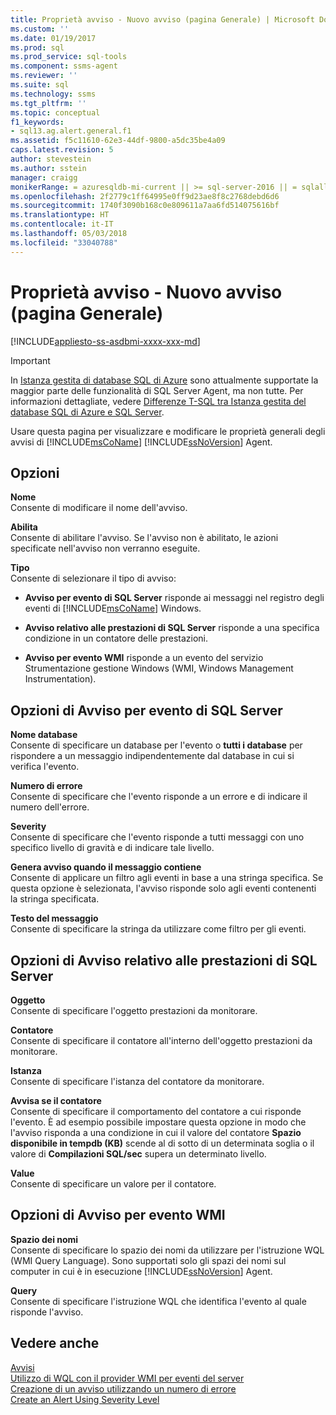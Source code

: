 ```yaml
---
title: Proprietà avviso - Nuovo avviso (pagina Generale) | Microsoft Docs
ms.custom: ''
ms.date: 01/19/2017
ms.prod: sql
ms.prod_service: sql-tools
ms.component: ssms-agent
ms.reviewer: ''
ms.suite: sql
ms.technology: ssms
ms.tgt_pltfrm: ''
ms.topic: conceptual
f1_keywords:
- sql13.ag.alert.general.f1
ms.assetid: f5c11610-62e3-44df-9800-a5dc35be4a09
caps.latest.revision: 5
author: stevestein
ms.author: sstein
manager: craigg
monikerRange: = azuresqldb-mi-current || >= sql-server-2016 || = sqlallproducts-allversions
ms.openlocfilehash: 2f2779c1ff64995e0ff9d23ae8f8c2768debd6d6
ms.sourcegitcommit: 1740f3090b168c0e809611a7aa6fd514075616bf
ms.translationtype: HT
ms.contentlocale: it-IT
ms.lasthandoff: 05/03/2018
ms.locfileid: "33040788"
---
```

# <a name="alert-properties---new-alert-general-page"></a>Proprietà avviso - Nuovo avviso (pagina Generale)
[!INCLUDE[appliesto-ss-asdbmi-xxxx-xxx-md](../../includes/appliesto-ss-asdbmi-xxxx-xxx-md.md)]


> [!IMPORTANT]  
> In [Istanza gestita di database SQL di Azure](https://docs.microsoft.com/azure/sql-database/sql-database-managed-instance) sono attualmente supportate la maggior parte delle funzionalità di SQL Server Agent, ma non tutte. Per informazioni dettagliate, vedere [Differenze T-SQL tra Istanza gestita del database SQL di Azure e SQL Server](https://docs.microsoft.com/azure/sql-database/sql-database-managed-instance-transact-sql-information#sql-server-agent).

Usare questa pagina per visualizzare e modificare le proprietà generali degli avvisi di [!INCLUDE[msCoName](../../includes/msconame_md.md)] [!INCLUDE[ssNoVersion](../../includes/ssnoversion_md.md)] Agent.  

## <a name="options"></a>Opzioni  
**Nome**  
Consente di modificare il nome dell'avviso.  
  
**Abilita**  
Consente di abilitare l'avviso. Se l'avviso non è abilitato, le azioni specificate nell'avviso non verranno eseguite.  
  
**Tipo**  
Consente di selezionare il tipo di avviso:  
  
-   **Avviso per evento di SQL Server** risponde ai messaggi nel registro degli eventi di [!INCLUDE[msCoName](../../includes/msconame_md.md)] Windows.  
  
-   **Avviso relativo alle prestazioni di SQL Server** risponde a una specifica condizione in un contatore delle prestazioni.  
  
-   **Avviso per evento WMI** risponde a un evento del servizio Strumentazione gestione Windows (WMI, Windows Management Instrumentation).  
  
## <a name="sql-server-event-alert-options"></a>Opzioni di Avviso per evento di SQL Server  
**Nome database**  
Consente di specificare un database per l'evento o **tutti i database** per rispondere a un messaggio indipendentemente dal database in cui si verifica l'evento.  
  
**Numero di errore**  
Consente di specificare che l'evento risponde a un errore e di indicare il numero dell'errore.  
  
**Severity**  
Consente di specificare che l'evento risponde a tutti messaggi con uno specifico livello di gravità e di indicare tale livello.  
  
**Genera avviso quando il messaggio contiene**  
Consente di applicare un filtro agli eventi in base a una stringa specifica. Se questa opzione è selezionata, l'avviso risponde solo agli eventi contenenti la stringa specificata.  
  
**Testo del messaggio**  
Consente di specificare la stringa da utilizzare come filtro per gli eventi.  
  
## <a name="sql-server-performance-condition-alerts"></a>Opzioni di Avviso relativo alle prestazioni di SQL Server  
**Oggetto**  
Consente di specificare l'oggetto prestazioni da monitorare.  
  
**Contatore**  
Consente di specificare il contatore all'interno dell'oggetto prestazioni da monitorare.  
  
**Istanza**  
Consente di specificare l'istanza del contatore da monitorare.  
  
**Avvisa se il contatore**  
Consente di specificare il comportamento del contatore a cui risponde l'evento. È ad esempio possibile impostare questa opzione in modo che l'avviso risponda a una condizione in cui il valore del contatore **Spazio disponibile in tempdb (KB)** scende al di sotto di un determinata soglia o il valore di **Compilazioni SQL/sec** supera un determinato livello.  
  
**Value**  
Consente di specificare un valore per il contatore.  
  
## <a name="wmi-event-alert-options"></a>Opzioni di Avviso per evento WMI  
**Spazio dei nomi**  
Consente di specificare lo spazio dei nomi da utilizzare per l'istruzione WQL (WMI Query Language). Sono supportati solo gli spazi dei nomi sul computer in cui è in esecuzione [!INCLUDE[ssNoVersion](../../includes/ssnoversion_md.md)] Agent.  
  
**Query**  
Consente di specificare l'istruzione WQL che identifica l'evento al quale risponde l'avviso.  
  
## <a name="see-also"></a>Vedere anche  
[Avvisi](../../ssms/agent/alerts.md)  
[Utilizzo di WQL con il provider WMI per eventi del server](http://msdn.microsoft.com/en-us/58b67426-1e66-4445-8e2c-03182e94c4be)  
[Creazione di un avviso utilizzando un numero di errore](../../ssms/agent/create-an-alert-using-an-error-number.md)  
[Create an Alert Using Severity Level](../../ssms/agent/create-an-alert-using-severity-level.md)  
  
